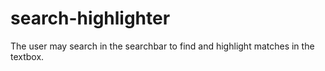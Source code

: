 # search-highlighter
The user may search in the searchbar to find and highlight matches in the textbox.
